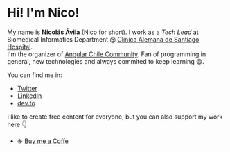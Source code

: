 # Hi! I'm Nico!

My name is **Nicolás Ávila** (Nico for short). I work as a *Tech Lead* at Biomedical Informatics Department @ [Clinica Alemana de Santiago Hospital](https://www.alemana.cl).  
I'm the organizer of [Angular Chile Community](https://twitter.com/angularChile). Fan of programming in general, new technologies and always commited to keep learning :smile:.

You can find me in:
* [Twitter](https://twitter.com/nicoavila_a)
* [LinkedIn](https://www.linkedin.com/in/nicol%C3%A1s-%C3%A1vila-80843636/)
* [dev.to](https://dev.to/nicoavila)

I like to create free content for everyone, but you can also support my work here :point_down:
* :coffee: [Buy me a Coffe](https://buymeacoffee.com/nicoavila)
